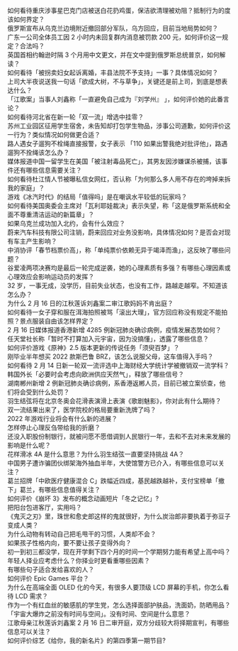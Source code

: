 如何看待重庆涉事星巴克门店被送白花扔鸡蛋，保洁欲清理被劝阻？抵制行为的度该如何界定？  
俄罗斯宣布从乌克兰边境附近撤回部分军队，乌方回应，目前当地局势如何？  
广东一公司全体员工因 2 小时内未回复群内消息被罚款 200 元，如何评价这一规定？合法吗？  
英国首相约翰逊时隔 3 个月用中文更文，并在文中提到俄罗斯总统普京，如何解读？  
如何看待「被拐卖妇女起诉离婚，丰县法院不予支持」一事？具体情况如何？  
上司大半夜说送我一句话「欲成大树，不与草争」，关键还是前上司，到底是想表达什么？  
「江歌案」当事人刘鑫称「一直避免自己成为『刘学州』 」，如何评价她的此番言论？  
如何看待河北省在新一轮「双一流」增选中挂零？  
苏州工业园区征用学生宿舍，未告知却打包学生物品，涉事公司道歉，如何评价这一行为？类似情况如何做更合适？  
路人遇女子遛狗不栓绳直接报警，女子表示 「110 如果出警我绝对批评他」，路遇遛狗不拴绳该怎么办？  
媒体报道中国一留学生在美国「被注射毒品死亡」，其男友因涉嫌谋杀被捕，该事件还有哪些信息需要关注？  
如何看待杜江情人节被曝私信女网红，否认称「为何那么多人用不存在的垮掉来拆我的家庭」？  
游戏《冰汽时代》的结局「值得吗」是在嘲讽水平较低的玩家吗？  
如何看待美国奥委会主席对「瓦利耶娃裁决」表示失望，称「这是俄罗斯系统和全面不尊重清洁运动的新篇章」？  
如果乌克兰成功加入北约，会有什么效应？  
蔚来汽车科技有限公司注销，蔚来回应对业务没影响，具体情况如何？是否会对现有车主产生影响？  
中消协评「春节档票价高」，称「单纯票价依赖无异于竭泽而渔」，这反映了哪些问题？  
谷爱凌两项决赛均是最后一轮完成逆袭，她的心理素质有多强？有哪些心理因素或心理效应会影响运动员的发挥？  
32 岁，一事无成，没学历，目前失业状态，也没有工作，路越走越窄。不知道该怎么办？  
为什么 2 月 16 日的江秋莲诉刘鑫案二审江歌妈妈不肯出庭？  
如何看待一女子穿和服在洱海拍照被骂「滚出大理」，官方回应称没有规定不能拍照？景点服装自由该怎样界定？  
2 月 16 日媒体报道香港新增 4285 例新冠肺炎确诊病例，疫情发展态势如何？  
任天堂社长称「暂时不打算加入元宇宙，因为没搞懂」，透露了哪些信息？  
如何评价游戏《原神》2.5 版本更新的传说任务「须臾百梦」？  
刚毕业半年想买 2022 款斯巴鲁 BRZ，该怎么说服父母，这车值得入手吗？  
如何看待 2 月 14 日新一轮双一流评选中上海财经大学统计学被撤销双一流学科？  
韩国外长「必要时会考虑向欧洲供应天然气」，释放了哪些信号？  
湖南郴州新增 2 例新冠肺炎确诊病例，系香港返郴人员，目前已被立案侦查，他们将会受到什么处罚？  
羽生结弦将在北京冬奥会花滑表演滑上表演《歌剧魅影》，你对此有什么期待？  
双一流结果出来了，医学院校的格局要重新洗牌了吗？  
2022 年游戏行业将会有什么新的进展？  
怎样停止心理反刍带给我的折磨？  
还没入职股份制银行，就被问愿不愿借调到人民银行一年，去和不去对未来发展的影响是什么呢？  
花样滑冰 4A 是什么意思？为什么羽生结弦一直要坚持挑战 4A？  
中国男子遭诈骗团伙绑架海外抽血半年，大使馆警方已介入，有哪些信息可以关注？  
葛兰招牌「中欧医疗健康混合 C」跌幅近四成，基民越跌越补，支付宝榜单「撤下」葛兰，有哪些信息值得关注？  
如何评价《崩坏 3》发布的概念动画短片「冬之记忆」?  
把阳台包进客厅，实用吗？  
《鬼灭之刃》里，珠世和愈史郎这样的鬼就很好，为什么炭治郎非要执着于弥豆子变成人类？  
为什么动物有转动自己把毛甩干的习惯，人类却不会？  
如果孩子性格内向，要不要让孩子变得外向？  
初一到初三都没学，现在开学剩下四个月的时间一个学期努力能有希望上高中吗？  
年轻人择业应考虑什么？你择业时更看重哪些因素？  
有哪些句子适合发给喜欢的人？  
如何评价 Epic Games 平台？  
为什么在高端全面 OLED 化的今天，有很多人要顶级 LCD 屏幕的手机，你怎么看待 LCD 需求？  
作为一个有红血丝的敏感肌的学生党，怎么选择面部护肤品，洗面奶，防晒用品？  
「宇宙大爆炸之前没有时间与空间」。没有时间、空间是什么意思？  
江歌母亲江秋莲诉刘鑫案 2 月 16 日二审开庭，双方分歧较大将择期宣判，有哪些信息可以关注？  
如何评价综艺《给你，我的新名片》的第四季第一期节目?  
